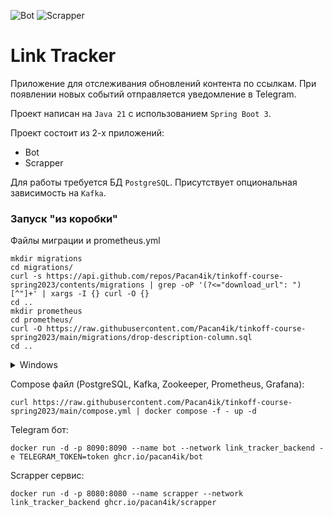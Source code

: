 ![Bot](https://github.com/Pacan4ik/tinkoff-course-spring2023/actions/workflows/bot.yml/badge.svg)
![Scrapper](https://github.com/Pacan4ik/tinkoff-course-spring2023/actions/workflows/scrapper.yml/badge.svg)

# Link Tracker


Приложение для отслеживания обновлений контента по ссылкам.
При появлении новых событий отправляется уведомление в Telegram.

Проект написан на `Java 21` с использованием `Spring Boot 3`.

Проект состоит из 2-х приложений:
* Bot
* Scrapper

Для работы требуется БД `PostgreSQL`. Присутствует опциональная зависимость на `Kafka`.

### Запуск "из коробки"
Файлы миграции и prometheus.yml
```shell
mkdir migrations
cd migrations/
curl -s https://api.github.com/repos/Pacan4ik/tinkoff-course-spring2023/contents/migrations | grep -oP '(?<="download_url": ")[^"]+' | xargs -I {} curl -O {}
cd ..
mkdir prometheus
cd prometheus/
curl -O https://raw.githubusercontent.com/Pacan4ik/tinkoff-course-spring2023/main/migrations/drop-description-column.sql
cd ..
```
<details>
  <summary>Windows</summary>
        Ну... Можно ручками выкачать всё из migrations :)
</details>

Compose файл (PostgreSQL, Kafka, Zookeeper, Prometheus, Grafana):
``` shell
curl https://raw.githubusercontent.com/Pacan4ik/tinkoff-course-spring2023/main/compose.yml | docker compose -f - up -d 
```
Telegram бот:
``` shell
docker run -d -p 8090:8090 --name bot --network link_tracker_backend -e TELEGRAM_TOKEN=token ghcr.io/pacan4ik/bot
```
Scrapper сервис:
``` shell
docker run -d -p 8080:8080 --name scrapper --network link_tracker_backend ghcr.io/pacan4ik/scrapper
```
